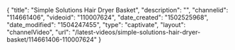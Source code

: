 {
    "title": "Simple Solutions Hair Dryer Basket",
    "description": "",
    "channelid": "114661406",
    "videoid": "110007624",
    "date_created": "1502525968",
    "date_modified": "1504247455",
    "type": "captivate",
    "layout": "channelVideo",
    "url": "\/latest-videos\/simple-solutions-hair-dryer-basket\/114661406-110007624"
}
